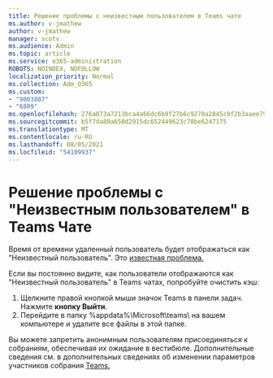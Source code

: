 ```yaml
---
title: Решение проблемы с неизвестным пользователем в Teams чате
ms.author: v-jmathew
author: v-jmathew
manager: scotv
ms.audience: Admin
ms.topic: article
ms.service: o365-administration
ROBOTS: NOINDEX, NOFOLLOW
localization_priority: Normal
ms.collection: Adm_O365
ms.custom:
- "9003807"
- "6809"
ms.openlocfilehash: 276a073a7213bca4a66dc6b9f27b6c9270a2845c9f2b3aaee791ce28f17e9a75
ms.sourcegitcommit: b5f7da89a650d2915dc652449623c78be6247175
ms.translationtype: MT
ms.contentlocale: ru-RU
ms.lasthandoff: 08/05/2021
ms.locfileid: "54109937"
---
```

# <a name="resolving-issue-with-unknown-user-in-teams-chat"></a>Решение проблемы с "Неизвестным пользователем" в Teams Чате

Время от времени удаленный пользователь будет отображаться как "Неизвестный пользователь". Это [известная проблема.](https://docs.microsoft.com/microsoftteams/troubleshoot/known-issues/removed-user-appears-as-unknown)

Если вы постоянно видите, как пользователи отображаются как "Неизвестный пользователь" в Teams чатах, попробуйте очистить кэш:

1.  Щелкните правой кнопкой мыши значок Teams в панели задач. Нажмите  **кнопку Выйти**.
2.  Перейдите в папку %appdata%\Microsoft\teams\ на вашем компьютере и удалите все файлы в этой папке.

Вы можете запретить анонимным пользователям присоединяться к собраниям, обеспечивая их ожидание в вестибюле. Дополнительные сведения см. в дополнительных сведениях об изменении параметров участников собрания [Teams.](https://support.microsoft.com/office/change-participant-settings-for-a-teams-meeting-53261366-dbd5-45f9-aae9-a70e6354f88e)
